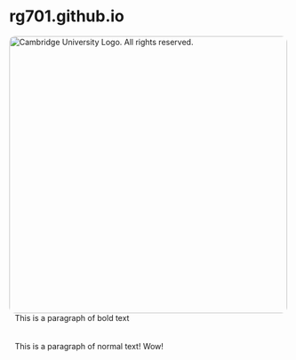 # rg701.github.io

<!DOCTYPE html>
<html>
<head>  
<style>
    img {
        width: 500px;
        float: left;
        border: 10px;
        border-radius: 10px;
        border-color:blue;  
    } 
    p {
        padding: 10px;
    }
</style> 
</head>
<body>
<img src="images/UniLogo.jpg" alt="Cambridge University Logo. All rights reserved.">
<p>This is a paragraph of bold text</p>
<p>This is a paragraph of normal text! Wow!</p>
</body>
</html>
